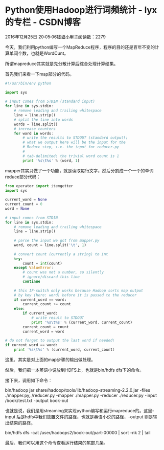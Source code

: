 # Python使用Hadoop进行词频统计 - lyx的专栏 - CSDN博客





2016年12月25日 20:05:06[钱塘小甲子](https://me.csdn.net/qtlyx)阅读数：2279








今天，我们利用python编写一个MapReduce程序，程序的目的还是百年不变的计算单词个数，也就是WordCunt。

所谓mapreduce其实就是先分散计算后综合处理计算结果。

首先我们来看一下map部分的代码。



```python
#!/usr/bin/env python  
  
import sys  
  
# input comes from STDIN (standard input)  
for line in sys.stdin:  
    # remove leading and trailing whitespace  
    line = line.strip()  
    # split the line into words  
    words = line.split()  
    # increase counters  
    for word in words:  
        # write the results to STDOUT (standard output);  
        # what we output here will be the input for the  
        # Reduce step, i.e. the input for reducer.py  
        #  
        # tab-delimited; the trivial word count is 1  
        print '%s\t%s' % (word, 1)
```
mapper其实只做了一个功能，就是读取每行文字，然后分割成一个一个的单词
reduce部分代码：



```python
from operator import itemgetter  
import sys  
  
current_word = None  
current_count = 0  
word = None  
  
# input comes from STDIN  
for line in sys.stdin:  
    # remove leading and trailing whitespace  
    line = line.strip()  
  
    # parse the input we got from mapper.py  
    word, count = line.split('\t', 1)  
  
    # convert count (currently a string) to int  
    try:  
        count = int(count)  
    except ValueError:  
        # count was not a number, so silently  
        # ignore/discard this line  
        continue  
  
    # this IF-switch only works because Hadoop sorts map output  
    # by key (here: word) before it is passed to the reducer  
    if current_word == word:  
        current_count += count  
    else:  
        if current_word:  
            # write result to STDOUT  
            print '%s\t%s' % (current_word, current_count)  
        current_count = count  
        current_word = word  
  
# do not forget to output the last word if needed!  
if current_word == word:  
    print '%s\t%s' % (current_word, current_count)
```
这里，其实是对上面的map步骤的输出做处理。

然后，我们把一本英语小说放到HDFS上，也就是bin/hdfs dfs下的命令。

接下来，调用如下命令：

bin/hadoop jar share/hadoop/tools/lib/hadoop-streaming-2.2.0.jar -files ./mapper.py,./reducer.py -mapper ./mapper.py -reducer ./reducer.py -input /book/test.txt -output book-out


也就是说，我们是用streaming来实现python编写和运行mapreduce的。这里-input 后是hdfs中我们放置文件的路径，也就是英语小说的路径，-output 则是输出结果的路径。

bin/hdfs dfs -cat /user/hadoops2/book-out/part-00000 | sort -nk 2 | tail


最后，我们可以用这个命令查看运行结果的尾部几条。







